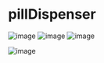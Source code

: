 # pillDispenser
 
![image](https://github.com/user-attachments/assets/f206e19e-825b-485d-aeec-251874fbe2c2)
![image](https://github.com/user-attachments/assets/428e2f2a-9c63-459b-a809-05c0c11899d4)
![image](https://github.com/user-attachments/assets/51ffb2ea-89b0-4041-9e24-de6e88566bf6)

![image](https://github.com/user-attachments/assets/c6e655cd-30ec-4cac-9598-82cacd1931f4)
